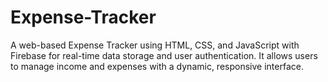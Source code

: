 # Expense-Tracker
A web-based Expense Tracker using HTML, CSS, and JavaScript with Firebase for real-time data storage and user authentication. It allows users to manage income and expenses with a dynamic, responsive interface.
